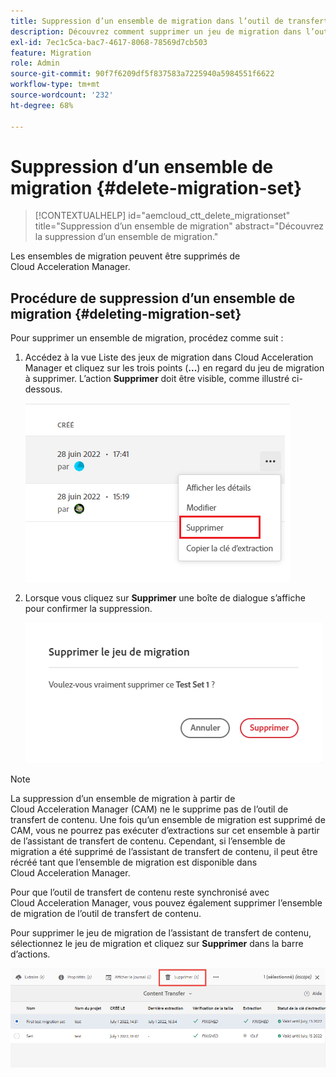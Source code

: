 ```yaml
---
title: Suppression d’un ensemble de migration dans l’outil de transfert de contenu
description: Découvrez comment supprimer un jeu de migration dans l’outil de transfert de contenu.
exl-id: 7ec1c5ca-bac7-4617-8068-78569d7cb503
feature: Migration
role: Admin
source-git-commit: 90f7f6209df5f837583a7225940a5984551f6622
workflow-type: tm+mt
source-wordcount: '232'
ht-degree: 68%

---
```


# Suppression d’un ensemble de migration {#delete-migration-set}

>[!CONTEXTUALHELP]
>id="aemcloud_ctt_delete_migrationset"
>title="Suppression d’un ensemble de migration"
>abstract="Découvrez la suppression d’un ensemble de migration."

Les ensembles de migration peuvent être supprimés de Cloud Acceleration Manager.

## Procédure de suppression d’un ensemble de migration {#deleting-migration-set}

Pour supprimer un ensemble de migration, procédez comme suit :

1. Accédez à la vue Liste des jeux de migration dans Cloud Acceleration Manager et cliquez sur les trois points (**...**) en regard du jeu de migration à supprimer. L’action **Supprimer** doit être visible, comme illustré ci-dessous.

   ![image](/help/journey-migration/content-transfer-tool/assets-ctt/migration-delete1.png)

1. Lorsque vous cliquez sur **Supprimer** une boîte de dialogue s’affiche pour confirmer la suppression.

   ![image](/help/journey-migration/content-transfer-tool/assets-ctt/migration-delete2.png)

>[!NOTE]
>
>La suppression d’un ensemble de migration à partir de Cloud Acceleration Manager (CAM) ne le supprime pas de l’outil de transfert de contenu. Une fois qu’un ensemble de migration est supprimé de CAM, vous ne pourrez pas exécuter d’extractions sur cet ensemble à partir de l’assistant de transfert de contenu. Cependant, si l’ensemble de migration a été supprimé de l’assistant de transfert de contenu, il peut être récréé tant que l’ensemble de migration est disponible dans Cloud Acceleration Manager.
>
>Pour que l’outil de transfert de contenu reste synchronisé avec Cloud Acceleration Manager, vous pouvez également supprimer l’ensemble de migration de l’outil de transfert de contenu.

Pour supprimer le jeu de migration de l’assistant de transfert de contenu, sélectionnez le jeu de migration et cliquez sur **Supprimer** dans la barre d’actions.

![Image](/help/journey-migration/content-transfer-tool/assets-ctt/cttcam27.png)
